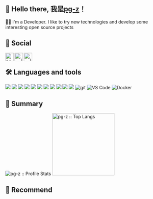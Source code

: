 ## 👋 Hello there, 我是[pg-z](https://aifeel.cn)！
<p>👨‍💻 I'm a Developer. I like to try new technologies and develop some interesting open source projects</p>

<h2>🤹 Social</h2>
<a href="http://weibo.com/">
  <img align="left" alt="pg-z | 新浪微博" width="26px" src="https://cdn.aifeel.top/home/icon/weibo.svg" />
</a>
<a href="https://twitter.com/">
  <img align="left" alt="-- | Twitter" width="26px" src="https://cdn.aifeel.top/home/icon/Twitter.svg" />
</a>
<a href="https://t.me/">
  <img align="left" alt="-- | Telegram Channel" width="26px" src="https://cdn.aifeel.top/home/icon/Telegram.svg" />
</a>

<br />
<h2>🛠 Languages and tools</h2>
<p>
  <img src="https://img.shields.io/badge/-React-00599C?logo=React&style=for-the-badge"/> 
  <img src="https://img.shields.io/badge/-Vue-000000?logo=Vue.js&style=for-the-badge" /> 
  <img src="https://img.shields.io/badge/-TypeScript-16213E?logo=TypeScript&style=for-the-badge" /> 
  <img src="https://img.shields.io/badge/-Sass-C0EEE4?logo=Sass&style=for-the-badge" /> 
  <img src="https://img.shields.io/badge/-PostCSS-000000?logo=PostCSS&style=for-the-badge" /> 
  <img src="https://img.shields.io/badge/-TailwindCSS-C689C6?logo=TailwindCSS&style=for-the-badge" /> 
  <img src="https://img.shields.io/badge/-Nuxt-FCC624?logo=Nuxt.js&style=for-the-badge" /> 
  <img src="https://img.shields.io/badge/-Node-E8F3D6?logo=Node.js&style=for-the-badge" /> 
  <img src="https://img.shields.io/badge/-pnpm-F1F7B5?logo=pnpm&style=for-the-badge" /> 
  <img src="https://img.shields.io/badge/-Webpack-019833?logo=Webpack&style=for-the-badge" /> 
  <img src="https://img.shields.io/badge/-Vite-C8DBBE?logo=Vite&style=for-the-badge" /> 
  <img alt="git" src="https://img.shields.io/badge/-Git-F05032?&style=for-the-badge&logo=git&logoColor=white" /> 
  <img alt="VS Code" src="https://img.shields.io/static/v1?style=for-the-badge&message=VS+Code&color=007ACC&logo=Visual+Studio+Code&logoColor=FFFFFF&label="> 
  <img alt="Docker" src="https://img.shields.io/badge/-Docker-46a2f1?&style=for-the-badge&logo=docker&logoColor=white" /> 
</p>

<h2>🤔 Summary</h2>
<p align="left">
  <img heigth="195" src="https://github-readme-stats.vercel.app/api?username=PG-Z&show_icons=true&theme=synthwave" alt="pg-z :: Profile Stats" />
  <img height="195" src="https://github-readme-stats.vercel.app/api/top-langs/?username=PG-Z&langs_count=10&theme=synthwave&layout=compact" alt="pg-z :: Top Langs" />
</p>

<h2>🤔 Recommend</h2>
<p align="left">

<!--[![ReadMe Card](https://github-readme-stats.vercel.app/api/pin/?username=yonglinzhu&repo=xxx&theme=radical)](https://xxx)
[![ReadMe Card](https://github-readme-stats.vercel.app/api/pin/?username=yonglinzhu&repo=xxx&theme=dracula)](https://xxx)
[![ReadMe Card](https://github-readme-stats.vercel.app/api/pin/?username=yonglinzhu&repo=xxx&theme=gruvbox)](https://xxx)
[![ReadMe Card](https://github-readme-stats.vercel.app/api/pin/?username=yonglinzhu&repo=xxx&theme=synthwave)](https://xxx)
[![ReadMe Card](https://github-readme-stats.vercel.app/api/pin/?username=yonglinzhu&repo=xxx&theme=cobalt)](https://xxx)
[![ReadMe Card](https://github-readme-stats.vercel.app/api/pin/?username=yonglinzhu&repo=xxx&theme=merko)](https://xxx)
</p> -->
